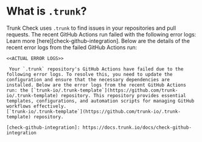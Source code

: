 # What is `.trunk`?

Trunk Check uses `.trunk` to find issues in your repositories and pull requests. The recent GitHub Actions run failed with the following error logs: Learn more
[here][check-github-integration].  Below are the details of the recent error logs from the failed GitHub Actions run:
```
<<ACTUAL ERROR LOGS>>

 Your `.trunk` repository's GitHub Actions have failed due to the following error logs. To resolve this, you need to update the configuration and ensure that the necessary dependencies are installed. Below are the error logs from the recent GitHub Actions run: the [`trunk-io/.trunk-template`](https://github.com/trunk-io/.trunk-template) repository. This repository provides essential templates, configurations, and automation scripts for managing GitHub workflows effectively.
[`trunk-io/.trunk-template`](https://github.com/trunk-io/.trunk-template) repository.

[check-github-integration]: https://docs.trunk.io/docs/check-github-integration

